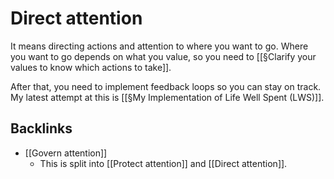 # Direct attention
It means directing actions and attention to where you want to go. Where you want to go depends on what you value, so you need to [[§Clarify your values to know which actions to take]].

After that, you need to implement feedback loops so you can stay on track. My latest attempt at this is [[§My Implementation of Life Well Spent (LWS)]].

## Backlinks
* [[Govern attention]]
	* This is split into [[Protect attention]] and [[Direct attention]].

<!-- #p1 -->

<!-- {BearID:38ECAE79-E9EF-41F1-98BB-669BBCDB3D72-13250-00002709B33D553B} -->
